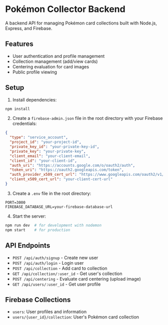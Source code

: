 # Pokémon Collector Backend

A backend API for managing Pokémon card collections built with Node.js, Express, and Firebase.

## Features

- User authentication and profile management
- Collection management (add/view cards)
- Centering evaluation for card images
- Public profile viewing

## Setup

1. Install dependencies:
```bash
npm install
```

2. Create a `firebase-admin.json` file in the root directory with your Firebase credentials:
```json
{
  "type": "service_account",
  "project_id": "your-project-id",
  "private_key_id": "your-private-key-id",
  "private_key": "your-private-key",
  "client_email": "your-client-email",
  "client_id": "your-client-id",
  "auth_uri": "https://accounts.google.com/o/oauth2/auth",
  "token_uri": "https://oauth2.googleapis.com/token",
  "auth_provider_x509_cert_url": "https://www.googleapis.com/oauth2/v1/certs",
  "client_x509_cert_url": "your-client-cert-url"
}
```

3. Create a `.env` file in the root directory:
```
PORT=3000
FIREBASE_DATABASE_URL=your-firebase-database-url
```

4. Start the server:
```bash
npm run dev  # for development with nodemon
npm start    # for production
```

## API Endpoints

- `POST /api/auth/signup` - Create new user
- `POST /api/auth/login` - Login user
- `POST /api/collection` - Add card to collection
- `GET /api/collection/:user_id` - Get user's collection
- `POST /api/centering` - Evaluate card centering (upload image)
- `GET /api/users/:user_id` - Get user profile

## Firebase Collections

- `users`: User profiles and information
- `users/{user_id}/collection`: User's Pokémon card collection
